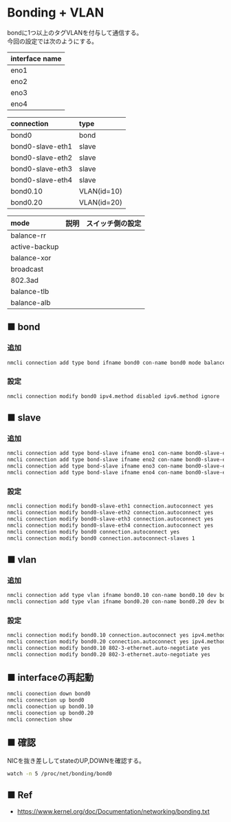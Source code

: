 # Bonding + VLAN
bondに1つ以上のタグVLANを付与して通信する。  
今回の設定では次のようにする。

|interface name|
|:---|
|eno1|
|eno2|
|eno3|
|eno4|

|connection|type|
|:---|:---|
|bond0|bond|
|bond0-slave-eth1|slave|
|bond0-slave-eth2|slave|
|bond0-slave-eth3|slave|
|bond0-slave-eth4|slave|
|bond0.10|VLAN(id=10)|
|bond0.20|VLAN(id=20)|

|mode|説明|スイッチ側の設定|
|:---|:---|:---|
|balance-rr|||
|active-backup|||
|balance-xor|||
|broadcast|||
|802.3ad|||
|balance-tlb|||
|balance-alb|||

## ■ bond
### 追加
```sh
nmcli connection add type bond ifname bond0 con-name bond0 mode balance-rr
```

### 設定
```sh
nmcli connection modify bond0 ipv4.method disabled ipv6.method ignore
```

## ■ slave
### 追加
```sh
nmcli connection add type bond-slave ifname eno1 con-name bond0-slave-eth1 master bond0
nmcli connection add type bond-slave ifname eno2 con-name bond0-slave-eth2 master bond0
nmcli connection add type bond-slave ifname eno3 con-name bond0-slave-eth3 master bond0
nmcli connection add type bond-slave ifname eno4 con-name bond0-slave-eth4 master bond0
```

### 設定
```sh
nmcli connection modify bond0-slave-eth1 connection.autoconnect yes
nmcli connection modify bond0-slave-eth2 connection.autoconnect yes
nmcli connection modify bond0-slave-eth3 connection.autoconnect yes
nmcli connection modify bond0-slave-eth4 connection.autoconnect yes
nmcli connection modify bond0 connection.autoconnect yes
nmcli connection modify bond0 connection.autoconnect-slaves 1
```

## ■ vlan
### 追加
```sh
nmcli connection add type vlan ifname bond0.10 con-name bond0.10 dev bond0 vlan.parent bond0 id 10
nmcli connection add type vlan ifname bond0.20 con-name bond0.20 dev bond0 vlan.parent bond0 id 20
```

### 設定
```sh
nmcli connection modify bond0.10 connection.autoconnect yes ipv4.method manual ipv4.address "192.168.137.1/24" ipv4.gateway "192.168.137.254"
nmcli connection modify bond0.20 connection.autoconnect yes ipv4.method manual ipv4.address "192.168.137.2/24"
nmcli connection modify bond0.10 802-3-ethernet.auto-negotiate yes
nmcli connection modify bond0.20 802-3-ethernet.auto-negotiate yes
```
## ■ interfaceの再起動
```sh
nmcli coonection down bond0
nmcli connection up bond0
nmcli coonection up bond0.10
nmcli coonection up bond0.20
nmcli connection show
```
## ■ 確認
NICを抜き差ししてstateのUP,DOWNを確認する。
```sh
watch -n 5 /proc/net/bonding/bond0
```

## ■ Ref
- https://www.kernel.org/doc/Documentation/networking/bonding.txt
